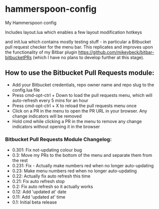 # hammerspoon-config
My Hammerspoon config

Includes layout.lua which enables a few layout modification hotkeys

and init.lua which contains mostly testing stuff - in particular a Bitbucket pull request checker for the menu bar.  This replicates and improves upon the functionality of my Bitbar plugin https://github.com/mikeybeck/bitbar-bitbucketPRs (which I have no plans to develop further at this stage).

## How to use the Bitbucket Pull Requests module:

- Add your Bitbucket credentials, repo owner name and repo slug to the config.lua file
- Press cmd-opt-ctrl + Down to load the pull requests menu, which will auto-refresh every 5 mins for an hour
- Press cmd-opt-ctrl + X to reload the pull requests menu once
- Click on a PR in the menu to open the PR URL in your browser.  Any change indicators will be removed
- Hold cmd while clicking a PR in the menu to remove any change indicators without opening it in the browser

### Bitbucket Pull Requests Module Changelog:


- 0.301: Fix not-updating colour bug
- 0.3: Move my PRs to the bottom of the menu and separate them from the rest
- 0.231: Fix - Actually make numbers red when no longer auto-updating
- 0.23: Make menu numbers red when no longer auto-updating
- 0.22: Actually fix auto refresh this time
- 0.21: Fix auto refresh stop
- 0.2: Fix auto refresh so it actually works
- 0.12: Add 'updated at' date
- 0.11: Add 'updated at' time
- 0.1: Initial beta release
